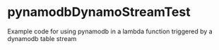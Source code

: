 # pynamodbDynamoStreamTest
Example code for using pynamodb in a lambda function triggered by a dynamodb table stream
